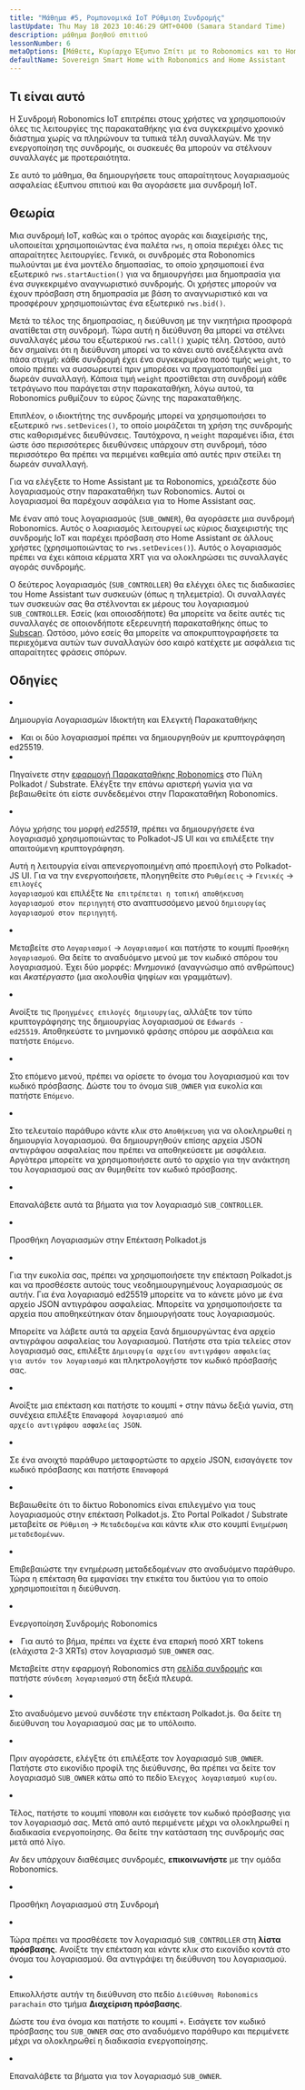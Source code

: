 ```yaml
---
title: "Μάθημα #5, Ρομπονομικά IoT Ρύθμιση Συνδρομής"
lastUpdate: Thu May 18 2023 10:46:29 GMT+0400 (Samara Standard Time)
description: μάθημα βοηθού σπιτιού
lessonNumber: 6
metaOptions: [Μάθετε, Κυρίαρχο Έξυπνο Σπίτι με το Robonomics και το Home Assistant]
defaultName: Sovereign Smart Home with Robonomics and Home Assistant
---
```



## Τι είναι αυτό

Η Συνδρομή Robonomics IoT επιτρέπει στους χρήστες να χρησιμοποιούν όλες τις λειτουργίες της παρακαταθήκης για ένα συγκεκριμένο χρονικό διάστημα χωρίς να πληρώνουν τα τυπικά τέλη συναλλαγών. Με την ενεργοποίηση της συνδρομής, οι συσκευές θα μπορούν να στέλνουν συναλλαγές με προτεραιότητα.

Σε αυτό το μάθημα, θα δημιουργήσετε τους απαραίτητους λογαριασμούς ασφαλείας έξυπνου σπιτιού και θα αγοράσετε μια συνδρομή IoT.

## Θεωρία

Μια συνδρομή IoT, καθώς και ο τρόπος αγοράς και διαχείρισής της, υλοποιείται χρησιμοποιώντας ένα παλέτα <code>rws</code>, η οποία περιέχει όλες τις απαραίτητες λειτουργίες. Γενικά, οι συνδρομές στα Robonomics πωλούνται με ένα μοντέλο δημοπασίας, το οποίο χρησιμοποιεί ένα εξωτερικό <code>rws.startAuction()</code> για να δημιουργήσει μια δημοπρασία για ένα συγκεκριμένο αναγνωριστικό συνδρομής. Οι χρήστες μπορούν να έχουν πρόσβαση στη δημοπρασία με βάση το αναγνωριστικό και να προσφέρουν χρησιμοποιώντας ένα εξωτερικό <code>rws.bid()</code>.

Μετά το τέλος της δημοπρασίας, η διεύθυνση με την νικητήρια προσφορά ανατίθεται στη συνδρομή. Τώρα αυτή η διεύθυνση θα μπορεί να στέλνει συναλλαγές μέσω του εξωτερικού <code>rws.call()</code> χωρίς τέλη. Ωστόσο, αυτό δεν σημαίνει ότι η διεύθυνση μπορεί να το κάνει αυτό ανεξέλεγκτα ανά πάσα στιγμή: κάθε συνδρομή έχει ένα συγκεκριμένο ποσό τιμής <code>weight</code>, το οποίο πρέπει να συσσωρευτεί πριν μπορέσει να πραγματοποιηθεί μια δωρεάν συναλλαγή. Κάποια τιμή <code>weight</code> προστίθεται στη συνδρομή κάθε τετράγωνο που παράγεται στην παρακαταθήκη, λόγω αυτού, τα Robonomics ρυθμίζουν το εύρος ζώνης της παρακαταθήκης.

Επιπλέον, ο ιδιοκτήτης της συνδρομής μπορεί να χρησιμοποιήσει το εξωτερικό <code>rws.setDevices()</code>, το οποίο μοιράζεται τη χρήση της συνδρομής στις καθορισμένες διευθύνσεις. Ταυτόχρονα, η <code>weight</code> παραμένει ίδια, έτσι ώστε όσο περισσότερες διευθύνσεις υπάρχουν στη συνδρομή, τόσο περισσότερο θα πρέπει να περιμένει καθεμία από αυτές πριν στείλει τη δωρεάν συναλλαγή.

Για να ελέγξετε το Home Assistant με τα Robonomics, χρειάζεστε δύο λογαριασμούς στην παρακαταθήκη των Robonomics. Αυτοί οι λογαριασμοί θα παρέχουν ασφάλεια για το Home Assistant σας.

Με έναν από τους λογαριασμούς (<code>SUB_OWNER</code>), θα αγοράσετε μια συνδρομή Robonomics. Αυτός ο λοαριασμός λειτουργεί ως κύριος διαχειριστής της συνδρομής IoT και παρέχει πρόσβαση στο Home Assistant σε άλλους χρήστες (χρησιμοποιώντας το <code>rws.setDevices()</code>). Αυτός ο λογαριασμός πρέπει να έχει κάποια κέρματα XRT για να ολοκληρώσει τις συναλλαγές αγοράς συνδρομής.

Ο δεύτερος λογαριασμός (<code>SUB_CONTROLLER</code>) θα ελέγχει όλες τις διαδικασίες του Home Assistant των συσκευών (όπως η τηλεμετρία). Οι συναλλαγές των συσκευών σας θα στέλνονται εκ μέρους του λογαριασμού <code>SUB_CONTROLLER</code>. Εσείς (και οποιοσδήποτε) θα μπορείτε να δείτε αυτές τις συναλλαγές σε οποιονδήποτε εξερευνητή παρακαταθήκης όπως το [Subscan](https://robonomics.subscan.io/). Ωστόσο, μόνο εσείς θα μπορείτε να αποκρυπτογραφήσετε τα περιεχόμενα αυτών των συναλλαγών όσο καιρό κατέχετε με ασφάλεια τις απαραίτητες φράσεις σπόρων.

## Οδηγίες

<List type="numbers">

<li>

Δημιουργία Λογαριασμών Ιδιοκτήτη και Ελεγκτή Παρακαταθήκης

<List>

<li>

<robo-academy-note type="warning" title="WARNING">
Και οι δύο λογαριασμοί πρέπει να δημιουργηθούν με κρυπτογράφηση ed25519.
</robo-academy-note>

</li>

<li>

Πηγαίνετε στην [εφαρμογή Παρακαταθήκης Robonomics](https://polkadot.js.org/apps/?rpc=wss%3A%2F%2Fkusama.rpc.robonomics.network%2F#/) στο Πύλη Polkadot / Substrate. Ελέγξτε την επάνω αριστερή γωνία για να βεβαιωθείτε ότι είστε συνδεδεμένοι στην Παρακαταθήκη Robonomics.

</li>

<li>

Λόγω χρήσης του μορφή *ed25519*, πρέπει να δημιουργήσετε ένα λογαριασμό χρησιμοποιώντας το Polkadot-JS UI και να επιλέξετε την απαιτούμενη κρυπτογράφηση. 

Αυτή η λειτουργία είναι απενεργοποιημένη από προεπιλογή στο Polkadot-JS UI. Για να την ενεργοποιήσετε, πλοηγηθείτε στο <code>Ρυθμίσεις</code> -> <code>Γενικές</code> -> <code>επιλογές λογαριασμού</code> και επιλέξτε <code>Να επιτρέπεται η τοπική αποθήκευση λογαριασμού στον περιηγητή</code> στο αναπτυσσόμενο μενού <code>δημιουργίας λογαριασμού στον περιηγητή</code>.
 
</li>

<li>

Μεταβείτε στο <code>Λογαριασμοί</code> -> <code>Λογαριασμοί</code> και πατήστε το κουμπί <code>Προσθήκη λογαριασμού</code>. Θα δείτε το αναδυόμενο μενού με τον κωδικό σπόρου του λογαριασμού. Έχει δύο μορφές: *Μνημονικό* (αναγνώσιμο από ανθρώπους) και *Ακατέργαστο* (μια ακολουθία ψηφίων και γραμμάτων).

<LessonVideo  :videos="[{src: 'https://crustipfs.info/ipfs/QmQiJYPYajUJXENX2PzSJMSKGSshyWyPNqugSYxP5eCNvm', type:'mp4'}]" />

</li>

<li>

Ανοίξτε τις <code>Προηγμένες επιλογές δημιουργίας</code>, αλλάξτε τον τύπο κρυπτογράφησης της δημιουργίας λογαριασμού σε <code>Edwards - ed25519</code>. Αποθηκεύστε το μνημονικό φράσης σπόρου με ασφάλεια και πατήστε <code>Επόμενο</code>.

</li>

<li>

Στο επόμενο μενού, πρέπει να ορίσετε το όνομα του λογαριασμού και τον κωδικό πρόσβασης. Δώστε του το όνομα <code>SUB_OWNER</code> για ευκολία και πατήστε <code>Επόμενο</code>.

</li>

<li>

Στο τελευταίο παράθυρο κάντε κλικ στο <code>Αποθήκευση</code> για να ολοκληρωθεί η δημιουργία λογαριασμού. Θα δημιουργηθούν επίσης αρχεία JSON αντιγράφου ασφαλείας που πρέπει να αποθηκεύσετε με ασφάλεια. Αργότερα μπορείτε να χρησιμοποιήσετε αυτό το αρχείο για την ανάκτηση του λογαριασμού σας αν θυμηθείτε τον κωδικό πρόσβασης.

</li>

<li>

Επαναλάβετε αυτά τα βήματα για τον λογαριασμό <code>SUB_CONTROLLER</code>.

</li>
</List>
</li>

<li>

Προσθήκη Λογαριασμών στην Επέκταση Polkadot.js

<List type="numbers">

<li>

Για την ευκολία σας, πρέπει να χρησιμοποιήσετε την επέκταση Polkadot.js και να προσθέσετε αυτούς τους νεοδημιουργημένους λογαριασμούς σε αυτήν. Για ένα λογαριασμό ed25519 μπορείτε να το κάνετε μόνο με ένα αρχείο JSON αντιγράφου ασφαλείας. Μπορείτε να χρησιμοποιήσετε τα αρχεία που αποθηκεύτηκαν όταν δημιουργήσατε τους λογαριασμούς.

Μπορείτε να λάβετε αυτά τα αρχεία ξανά δημιουργώντας ένα αρχείο αντιγράφου ασφαλείας του λογαριασμού. Πατήστε στα τρία τελείες στον λογαριασμό σας, επιλέξτε <code>Δημιουργία αρχείου αντιγράφου ασφαλείας για αυτόν τον λογαριασμό</code> και πληκτρολογήστε τον κωδικό πρόσβασής σας.

<LessonVideo  :videos="[{src: 'https://crustipfs.info/ipfs/QmRd7gztUjWkLF4W2XuJwy5aXBwzNV2aPCU6CQQLvUpSNj', type:'mp4'}]" />

</li>

<li>

Ανοίξτε μια επέκταση και πατήστε το κουμπί <code>+</code> στην πάνω δεξιά γωνία, στη συνέχεια επιλέξτε <code>Επαναφορά λογαριασμού από αρχείο αντιγράφου ασφαλείας JSON</code>.

</li>

<li>

Σε ένα ανοιχτό παράθυρο μεταφορτώστε το αρχείο JSON, εισαγάγετε τον κωδικό πρόσβασης και πατήστε <code>Επαναφορά</code>

</li>

<li>

Βεβαιωθείτε ότι το δίκτυο Robonomics είναι επιλεγμένο για τους λογαριασμούς στην επέκταση Polkadot.js. Στο Portal Polkadot / Substrate μεταβείτε σε <code>Ρύθμιση</code> -> <code>Μεταδεδομένα</code> και κάντε κλικ στο κουμπί <code>Ενημέρωση μεταδεδομένων</code>. 

<LessonVideo  :videos="[{src: 'https://crustipfs.info/ipfs/QmT5sTNP9t8gpbD4RJJw6ETwG4wiziiChAh2uHHBk9Zsyd', type:'mp4'}]" />

</li>

<li>

Επιβεβαιώστε την ενημέρωση μεταδεδομένων στο αναδυόμενο παράθυρο. Τώρα η επέκταση θα εμφανίσει την ετικέτα του δικτύου για το οποίο χρησιμοποιείται η διεύθυνση.

</li>

</List>
</li>

<li>

Ενεργοποίηση Συνδρομής Robonomics

<List >

<li>

<robo-academy-note type="okay">
Για αυτό το βήμα, πρέπει να έχετε ένα επαρκή ποσό XRT tokens (ελάχιστα 2-3 XRTs) στον λογαριασμό <code>SUB_OWNER</code> σας.
</robo-academy-note>

Μεταβείτε στην εφαρμογή Robonomics στη [σελίδα συνδρομής](https://dapp.robonomics.network/#/subscription) και πατήστε <code>σύνδεση λογαριασμού</code> στη δεξιά πλευρά.

<LessonVideo  :videos="[{src: 'https://crustipfs.info/ipfs/QmXrFCajmJgkRDSbshGD3QehjnoyS6jafEPSjHdYkoBHum', type:'mp4'}]" />

</li>

<li>

Στο αναδυόμενο μενού συνδέστε την επέκταση Polkadot.js. Θα δείτε τη διεύθυνση του λογαριασμού σας με το υπόλοιπο.

</li>

<li>

Πριν αγοράσετε, ελέγξτε ότι επιλέξατε τον λογαριασμό <code>SUB_OWNER</code>. Πατήστε στο εικονίδιο προφίλ της διεύθυνσης, θα πρέπει να δείτε τον λογαριασμό <code>SUB_OWNER</code> κάτω από το πεδίο <code>Έλεγχος λογαριασμού κυρίου</code>.

</li>

<li>

Τέλος, πατήστε το κουμπί <code>ΥΠΟΒΟΛΗ</code> και εισάγετε τον κωδικό πρόσβασης για τον λογαριασμό σας. Μετά από αυτό περιμένετε μέχρι να ολοκληρωθεί η διαδικασία ενεργοποίησης. Θα δείτε την κατάσταση της συνδρομής σας μετά από λίγο.

Αν δεν υπάρχουν διαθέσιμες συνδρομές, **επικοινωνήστε** με την ομάδα Robonomics.

</li>
</List>
</li>

<li>

Προσθήκη Λογαριασμού στη Συνδρομή

<List type="numbers">

<li>

Τώρα πρέπει να προσθέσετε τον λογαριασμό <code>SUB_CONTROLLER</code> στη **λίστα πρόσβασης**. Ανοίξτε την επέκταση και κάντε κλικ στο εικονίδιο κοντά στο όνομα του λογαριασμού. Θα αντιγράψει τη διεύθυνση του λογαριασμού.

<LessonVideo  :videos="[{src: 'https://crustipfs.info/ipfs/QmV1gkwtcXsWv54ov9tuXfcHg7nqs1foM8cRwts4sqnqtX', type:'mp4'}]" />

</li>

<li>

Επικολλήστε αυτήν τη διεύθυνση στο πεδίο <code>Διεύθυνση Robonomics parachain</code> στο τμήμα **Διαχείριση πρόσβασης**.

Δώστε του ένα όνομα και πατήστε το κουμπί <code>+</code>. Εισάγετε τον κωδικό πρόσβασης του <code>SUB_OWNER</code> σας στο αναδυόμενο παράθυρο και περιμένετε μέχρι να ολοκληρωθεί η διαδικασία ενεργοποίησης.

</li>

<li>

Επαναλάβετε τα βήματα για τον λογαριασμό <code>SUB_OWNER</code>.
</li>
</List>
</li>
</List>